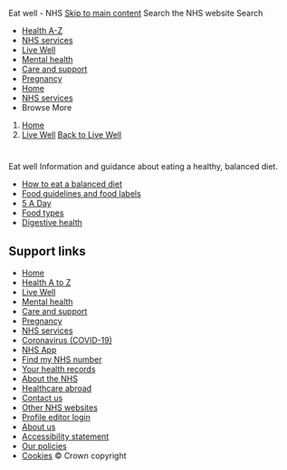 
Eat well - NHS
[Skip to main content](#maincontent)
Search the NHS website
Search
* [Health A-Z](/conditions/)
* [NHS services](/nhs-services/)
* [Live Well](/live-well/)
* [Mental health](/mental-health/)
* [Care and support](/conditions/social-care-and-support-guide/)
* [Pregnancy](/pregnancy/)
* [Home](/)
* [NHS services](/nhs-services/)
* Browse
 More
1. [Home](/)
2. [Live Well](/live-well/)
[Back to 
 Live Well](/live-well/) 
# 
 
 Eat well
 Information and guidance about eating a healthy, balanced diet.
 
* [How to eat a balanced diet](https://www.nhs.uk/live-well/eat-well/how-to-eat-a-balanced-diet/)
* [Food guidelines and food labels](https://www.nhs.uk/live-well/eat-well/food-guidelines-and-food-labels/)
* [5 A Day](https://www.nhs.uk/live-well/eat-well/5-a-day/)
* [Food types](https://www.nhs.uk/live-well/eat-well/food-types/)
* [Digestive health](https://www.nhs.uk/live-well/eat-well/digestive-health/)
## Support links
* [Home](/)
* [Health A to Z](/conditions/)
* [Live Well](/live-well/)
* [Mental health](/mental-health/)
* [Care and support](/conditions/social-care-and-support-guide/)
* [Pregnancy](/pregnancy/)
* [NHS services](/nhs-services/)
* [Coronavirus (COVID-19)](/conditions/coronavirus-covid-19/)
* [NHS App](/nhs-app/)
* [Find my NHS number](/nhs-services/online-services/find-nhs-number/)
* [Your health records](/using-the-nhs/about-the-nhs/your-health-records/)
* [About the NHS](/using-the-nhs/about-the-nhs/)
* [Healthcare abroad](/using-the-nhs/healthcare-abroad/apply-for-a-free-uk-global-health-insurance-card-ghic/)
* [Contact us](/contact-us/)
* [Other NHS websites](/nhs-sites/)
* [Profile editor login](/our-policies/profile-editor-login/)
* [About us](/about-us/)
* [Accessibility statement](/accessibility-statement/)
* [Our policies](/our-policies/)
* [Cookies](/our-policies/cookies-policy/)
© Crown copyright
